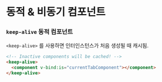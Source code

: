 # 동적 & 비동기 컴포넌트

### `keep-alive` 동적 컴포넌트

`<keep-alive>` 를 사용하면 인터인스턴스가 처음 생성될 때 캐시됨.

```html
<!-- Inactive components will be cached! -->
<keep-alive>
  <component v-bind:is="currentTabComponent"></component>
</keep-alive>
```
